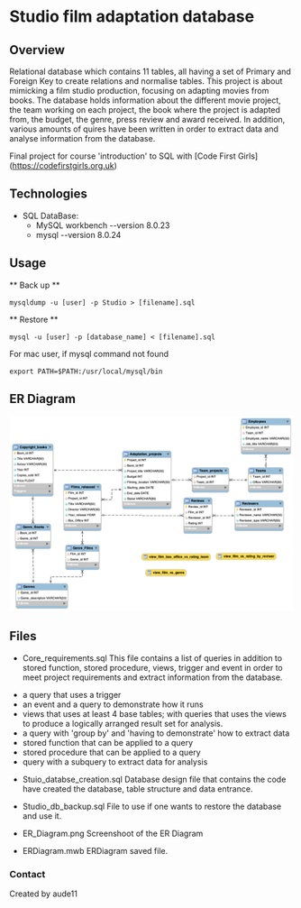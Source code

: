 # Studio film adaptation database

## Overview

Relational database which contains 11 tables, all having a set of Primary and Foreign Key to create relations and normalise tables.
This project is about mimicking a film studio production, focusing on adapting movies from books. The database holds information about the different movie project, the team working on each project, the book where the project is adapted from, the budget, the genre, press review and award received.
In addition, various amounts of quires have been written in order to extract data and analyse information from the database.

Final project for course 'introduction' to SQL with [Code First Girls] (https://codefirstgirls.org.uk)

## Technologies
* SQL DataBase:
  * MySQL workbench --version 8.0.23
  * mysql --version 8.0.24

## Usage
** Back up **

```
mysqldump -u [user] -p Studio > [filename].sql
```
** Restore **

```
mysql -u [user] -p [database_name] < [filename].sql
```

For mac user, if mysql command not found
```
export PATH=$PATH:/usr/local/mysql/bin
```

## ER Diagram

![ER Diagram](ER_Diagram.png)

## Files

* Core_requirements.sql
This file contains a list of queries in addition to stored function, stored procedure, views, trigger and event in order to meet project requirements and extract information from the database.
- a query that uses a trigger
- an event and a query to demonstrate how it runs
- views that uses at least 4 base tables;  with queries that uses the views to produce a logically arranged result set for analysis.
- a query with 'group by' and 'having to demonstrate' how to extract data
- stored function that can be applied to a query
- stored procedure that can be applied to a query
- query with a subquery to extract data for analysis


* Stuio_databse_creation.sql
Database design file that contains the code have created the database, table structure and data entrance.

* Studio_db_backup.sql
File to use if one wants to restore the database and use it.

* ER_Diagram.png
Screenshoot of the ER Diagram

* ERDiagram.mwb
ERDiagram saved file.

### Contact

Created by aude11
